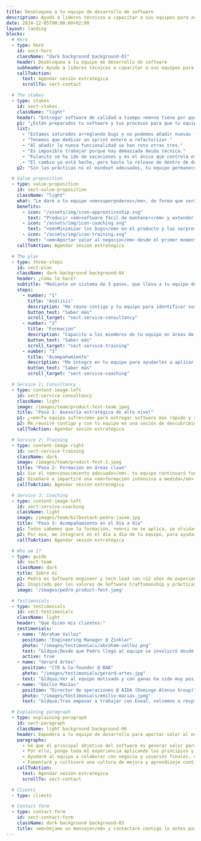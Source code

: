 ```yaml
---
title: Desbloquea a tu equipo de desarrollo de software
description: Ayudo a líderes técnicos a capacitar a sus equipos para acelerar la entrega de software y eliminar los bugs.
date: 2024-12-05T00:00:00+02:00
layout: landing
blocks:
  # Hero
  - type: hero
    id: sect-hero
    className: "dark background background-01"
    header: Desbloquea a tu equipo de desarrollo de software
    subheader: Ayudo a líderes técnicos a capacitar a sus equipos para acelerar la entrega de software y eliminar los bugs.
    callToAction:
      text: Agendar sesión estratégica
      scrollTo: sect-contact

  # The stakes
  - type: stakes
    id: sect-stakes
    className: "light"
    header: "Entregar software de calidad a tiempo <em>no tiene por qué ser doloroso.</em>"
    p1: "¿Están preparados tu software y tus procesos para que tu equipo aporte valor de forma continua, cumpliendo las fechas de entrega? O por el contrario se oyen cosas como..."
    list:
      - "Estamos saturados arreglando bugs y no podemos añadir nuevas funcionalidades."
      - "Tenemos que dedicar un sprint entero a refactorizar."
      - "Al añadir la nueva funcionalidad se han roto otras tres."
      - "Es imposible trabajar porque hay demasiada deuda técnica."
      - "Fulanito se ha ido de vacaciones y es el único que controla este tema."
      - "El cambio ya está hecho, pero hasta la release de dentro de dos semanas no llegará a producción."
    p2: "Sin las prácticas ni el mindset adecuados, tu equipo permanecerá <em>lento, frustrado y ahogado en incidencias</em>."

  # Value proposition
  - type: value-proposition
    id: sect-value-proposition
    className: "light"
    what: "Le daré a tu equipo <em>superpoderes</em>, de forma que serán capaces de:"
    benefits:
      - icon: "/assets/img/icon-apprenticeship.svg"
        text: "Producir <em>software fácil de mantener</em> y extender, <em>entregado a tiempo</em> al mercado."
      - icon: "/assets/img/icon-coaching.svg"
        text: "<em>Minimizar los bugs</em> en el producto y las sorpresas en los despliegues."
      - icon: "/assets/img/icon-training.svg"
        text: "<em>Aportar valor al negocio</em> desde el primer momento y de forma constante."
    callToAction: Agendar sesión estratégica

  # The plan
  - type: three-steps
    id: sect-plan
    className: dark background background-04
    header: ¿Cómo lo haré?
    subtitle: "Mediante un sistema de 3 pasos, que lleva a tu equipo de <em>estar constantemente apagando fuegos</em>, al <em>alto rendimiento y la mejora continua</em>."
    steps:
      - number: "1"
        title: "Análisis"
        description: "Me reuno contigo y tu equipo para identificar sus retos y cuellos de botella."
        button_text: "Saber más"
        scroll_target: "sect-service-consultancy"
      - number: "2"
        title: "Formación"
        description: "Capacito a los miembros de tu equipo en áreas de conocimiento clave."
        button_text: "Saber más"
        scroll_target: "sect-service-training"
      - number: "3"
        title: "Acompañamiento"
        description: "Me integro en tu equipo para ayudarles a aplicar lo aprendido en tu proyecto."
        button_text: "Saber más"
        scroll_target: "sect-service-coaching"

  # Service 1: Consultancy
  - type: content-image-left
    id: sect-service-consultancy
    className: light
    image: /images/team/product-fest-team.jpeg
    title: "Paso 1: Asesoría estratégica de alto nivel"
    p1: ¿<em>Tu equipo sufre</em> para entregar software más rápido y sin bugs, pero no tienes claro por qué ni <em>cómo ayudarles</em> a desbloquearse?
    p2: Me reuniré contigo y con tu equipo en una sesión de descubrimiento en la que auditaré sus prácticas técnicas y de gestión, para <em>identificar cuellos de botella y oportunidades de mejora</em>.
    callToAction: Agendar sesión estratégica

  # Service 2: Training
  - type: content-image-right
    id: sect-service-training
    className: dark
    image: /images/team/product-fest-2.jpeg
    title: "Paso 2: Formación en áreas clave"
    p1: Sin el <em>conocimiento adecuado</em>, tu equipo continuará funcionando como lo hacía hasta ahora.
    p2: Diseñaré e impartiré una <em>formación intensiva a medida</em> para tu equipo, orientada a cubrir sus gaps de conocimiento, en áreas clave como arquitectura software, orientación a producto o gestión ágil.
    callToAction: Agendar sesión estratégica

  # Service 3: Coaching
  - type: content-image-left
    id: sect-service-coaching
    className: light
    image: /images/team/bilbostack-pedro-jaime.jpg
    title: "Paso 3: Acompañamiento en el día a día"
    p1: Todos sabemos que la formación, <em>si no se aplica, se olvida</em>.
    p2: Por eso, me integraré en el día a día de tu equipo, para ayudarles a aplicar todos los conocimientos adquiridos sobre el código de tu proyecto, y acompañarles en la mejora de sus prácticas técnicas y procesos de gestión.
    callToAction: Agendar sesión estratégica

  # Who am I?
  - type: guide
    id: sect-team
    className: dark
    title: Sobre mí
    p1: Pedro es Software engineer y tech lead con +12 años de experiencia construyendo aplicaciones web escalables en el cloud, y liderando equipos multidisciplinares usando metodologías ágiles.
    p2: Inspirado por los valores de Software Craftsmanship y prácticas de Extreme Programming y DevOps, poniendo especial énfasis en la entrega temprana de valor, comunicación transparente con el cliente y excelencia técnica.
    image: '/images/pedro-product-fest.jpeg'

  # Testimonials
  - type: testimonials
    id: sect-testimonials
    className: light
    header: "Qué dicen mis clientes:"
    testimonials:
    - name: "Abraham Vallez"
      position: "Engineering Manager @ Zinklar"
      photo: "/images/testimonials/abraham-vallez.png"
      text: "&ldquo;Desde que Pedro llegó al equipo se involucró desde el minuto 1, tanto en el producto como en la parte técnica, siendo una pieza clave en la gran mejora sistémica que experimentó el equipo, ayudando no solo en detalles técnicos si no en las interacciones, relaciones y otras dinámicas de equipo.&rdquo;"
      active: true
    - name: "Gerard Artés"
      position: "CTO & Co-founder @ BAB"
      photo: "/images/testimonials/gerard-artes.jpg"
      text: "&ldquo;Ver al equipo motivado y con ganas ha sido muy positivo. Gana el equipo, gana la empresa y también ganan los empleados a nivel personal ya que obtienen un aprendizaje y una formación extra que tiene un retorno muy positivo&rdquo;"
    - name: "Emilio Macías"
      position: "Director de operaciones @ AIDA (Domingo Alonso Group)"
      photo: "/images/testimonials/emilio-macias.jpeg"
      text: "&ldquo;Tras empezar a trabajar con Exeal, volvemos a respirar en el equipo el aprendizaje, las preguntas, las lecturas... El éxito principal es ayudar a crecer y retener a nuestros profesionales.&rdquo;"

  # Explaining paragraph
  - type: explaining-paragraph
    id: sect-paragraph
    className: light background background-06
    header: Empodera a tu equipo de desarrollo para aportar valor al negocio
    paragraphs:
      - Sé que el principal objetivo del software es generar valor para el negocio, pero también entiendo la desmotivación que supone estar constantemente haciendo malabares para seguir implementando funcionalidades, a la vez que mantener todos los fuegos controlados e intentar mejorar poco a poco el código, aún con la constante presión del negocio y la impotencia de no lograr un entendimiento.
      - Por ello, pongo toda mi experiencia aplicando los principios y prácticas de metodologías de desarrollo ágil como XP (Extreme Programming) y DevOps a disposición de tu equipo, con el que trabajaré codo con codo desde el día a día de vuestro proyecto. Fomentaré la adopción de buenas prácticas, hábitos y creación de un ritmo sostenible, para garantizar la performance y predictibilidad del equipo a largo plazo.
      - Ayudaré al equipo a colaborar con negocio y usuarios finales, optimizar sus procesos de desarrollo, dar forma a la visión técnica y construir software calidad de manera incremental. Lo haré en sesiones de Pair y Mob Programming, así como facilitando dinámicas de equipo. Trasladaré aquellos conocimientos de los que pueda carecer el equipo (p.ej. TDD, refactoring, DDD, CI/CD, etc.), en el momento oportuno y desde un punto de vista aplicado, mediante Learning Hours.
      - Fomentaré y cultivaré una cultura de mejora y aprendizaje continuos entre todos los miembros del equipo para que, cuando me vaya, el equipo pueda seguir creciendo sin mi y aportando valor de forma constante a usuarios y stakeholders, sin incidencias relevantes, sin parones eternos para refactorizar, con despliegues casi instantáneos y sin riesgo y, sobre todo, con personas felices y orgullosas de pertenecer a tu equipo.
    callToAction:
      text: Agendar sesión estratégica
      scrollTo: sect-contact

  # Clients
  - type: clients

  # Contact form
  - type: contact-form
    id: sect-contact-form
    className: dark background background-03
    title: <em>Déjame un mensaje</em> y contactaré contigo lo antes posible.
---
```

